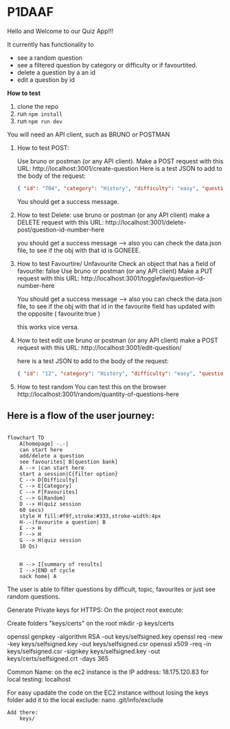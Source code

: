 # P1DAAF
Hello and Welcome to our Quiz App!!!

It currently has functionality to 
- see a random question
- see a filtered question by category or difficulty or if favourtited. 
- delete a question by a an id
- edit a question by id

**How to test**

1. clone the repo
2. run ```npm install```
3. run ```npm run dev```

You will need an API client, such as BRUNO or POSTMAN

1. How to test POST:

    Use bruno or postman (or any API client).
    Make a POST request with this URL: http://localhost:3001/create-question
    Here is a test JSON to add to the body of the request:

    ```json
    { "id": "704", "category": "History", "difficulty": "easy", "question": "When was Princess Diana Born?", "options": ["01/07/1998", "07/07/1998", "02/02/1961", "09/09/1990"], "answer": "07/07/1998", "favourited": true, "timestamp": "10/10/10" } 
    ```
    You should get a success message. 


2. How to test Delete:
    use bruno or postman (or any API client)
    make a DELETE request with this URL: http://localhost:3001/delete-post/question-id-number-here

    you should get a success message --> also you can check the data.json file, to see if the obj with that id is GONEEE. 


3. How to test Favourtire/ Unfavourite
    Check an object that has a field of favourite: false
    Use bruno or postman (or any API client)
    Make a PUT request with this URL: http://localhost:3001/togglefav/question-id-number-here

    You should get a success message --> also you can check the data.json file, to see if the obj with that id in the favourite field has updated with the opposite ( favourite:true )

    this works vice versa. 


4. How to test edit
    use bruno or postman (or any API client)
    make a POST request with this URL: http://localhost:3001/edit-question/

    here is a test JSON to add to the body of the request:
    ```json
    { "id": "12", "category": "History", "difficulty": "easy", "question": "When was Princess Diana Born?", "options": ["01/07/1998", "07/07/1998", "02/02/1961", "09/09/1990"], "answer": "07/07/1998", "favourited": true, "timestamp": "10/10/10" } 
    ```

5. How to test random 
    You can test this on the browser
    http://localhost:3001/random/quantity-of-questions-here


## Here is a flow of the user journey:

```mermaid

flowchart TD
    A[homepage] -.-|
    can start here
    add/delete a question
    see favourites| B[question bank]
    A --> |can start here
    start a session|C{filter option}
    C --> D[Difficulty]
    C --> E[Category]
    C --> F[Favourites]
    C --> G[Random]
    D --> H(quiz session
    60 secs)
    style H fill:#f9f,stroke:#333,stroke-width:4px
    H-.-|favourite a question| B
    E --> H
    F --> H
    G --> H(quiz session
    10 Qs)


    H --> I[summary of results]
    I -->|END of cycle
    nack home| A 

```

The user is able to filter questions by difficult, topic, favourites or just see random questions. 


Generate Private keys for HTTPS:
On the project root execute:


Create folders "keys/certs" on the root
mkdir -p keys/certs

openssl genpkey -algorithm RSA -out keys/selfsigned.key
openssl req -new -key keys/selfsigned.key -out keys/selfsigned.csr
openssl x509 -req -in keys/selfsigned.csr -signkey keys/selfsigned.key -out keys/certs/selfsigned.crt -days 365


Common Name:
    on the ec2 instance is the IP address: 18.175.120.83
    for local testing: localhost

For easy upadate the code on the EC2 instance without losing the keys folder add it to the local exclude:
    nano .git/info/exclude

    Add there:
        keys/


